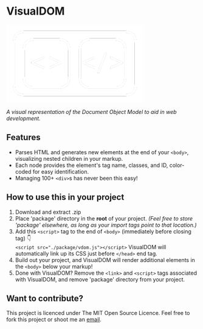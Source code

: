 # VisualDOM
<img src="./package/assets/vDom-logo-w360px.png" alt="vDOM logo">

*A visual representation of the Document Object Model to aid in web development.*

## Features

- Parses HTML and generates new elements at the end of your `<body>`, visualizing nested children in your markup.
- Each node provides the element's tag name, classes, and ID, color-coded for easy identification.
- Managing 100+ `<div>`s has never been this easy!

## How to use this in your project

1. Download and extract .zip
2. Place 'package' directory in the **root** of your project. *(Feel free to store 'package' elsewhere, as long as your import tags point to that location.)* 
3. Add this `<script>` tag to the end of `<body>` (immediately before closing tag) 👇  
```<script src="./package/vdom.js"></script>``` VisualDOM will automatically link up its CSS just before `</head>` end tag.
4. Build out your project, and VisualDOM will render additional elements in the `<body>` below your markup!
5. Done with VisualDOM? Remove the `<link>` and `<script>` tags associated with VisualDOM, and remove 'package' directory from your project.

## Want to contribute?

This project is licenced under The MIT Open Source Licence. Feel free to fork this project or shoot me an <a href="mailto:cmderobertis@gmail.com">email</a>.
